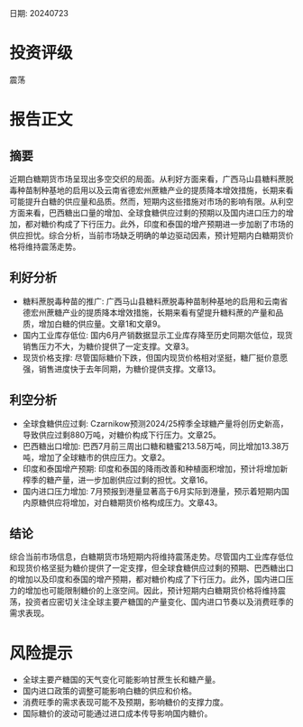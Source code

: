 
日期: 20240723

# 投资评级

震荡

# 报告正文

## 摘要

近期白糖期货市场呈现出多空交织的局面。从利好方面来看，广西马山县糖料蔗脱毒种苗制种基地的启用以及云南省德宏州蔗糖产业的提质降本增效措施，长期来看可能提升白糖的供应量和品质。然而，短期内这些措施对市场的影响有限。从利空方面来看，巴西糖出口量的增加、全球食糖供应过剩的预期以及国内进口压力的增加，都对糖价构成了下行压力。此外，印度和泰国的增产预期进一步加剧了市场的供应担忧。综合分析，当前市场缺乏明确的单边驱动因素，预计短期内白糖期货价格将维持震荡走势。

## 利好分析

* 糖料蔗脱毒种苗的推广: 广西马山县糖料蔗脱毒种苗制种基地的启用和云南省德宏州蔗糖产业的提质降本增效措施，长期来看有望提升糖料蔗的产量和品质，增加白糖的供应量。文章1和文章9。
* 国内工业库存低位: 国内6月产销数据显示工业库存降至历史同期次低位，现货销售压力不大，为糖价提供了一定支撑。文章3。
* 现货价格支撑: 尽管国际糖价下跌，但国内现货价格相对坚挺，糖厂挺价意愿强，销售进度快于去年同期，为糖价提供支撑。文章13。

## 利空分析

* 全球食糖供应过剩: Czarnikow预测2024/25榨季全球糖产量将创历史新高，导致供应过剩880万吨，对糖价构成下行压力。文章25。
* 巴西糖出口增加: 巴西7月前三周出口糖和糖蜜213.58万吨，同比增加13.38万吨，增加了全球糖市的供应压力。文章2。
* 印度和泰国增产预期: 印度和泰国的降雨改善和种植面积增加，预计将增加新榨季的糖产量，进一步加剧供应过剩的担忧。文章16。
* 国内进口压力增加: 7月预报到港量显著高于6月实际到港量，预示着短期内国内原糖供应将增加，对白糖期货价格构成压力。文章43。

## 结论

综合当前市场信息，白糖期货市场短期内将维持震荡走势。尽管国内工业库存低位和现货价格坚挺为糖价提供了一定支撑，但全球食糖供应过剩的预期、巴西糖出口的增加以及印度和泰国的增产预期，都对糖价构成了下行压力。此外，国内进口压力的增加也可能限制糖价的上涨空间。因此，预计短期内白糖期货价格将维持震荡，投资者应密切关注全球主要产糖国的产量变化、国内进口节奏以及消费旺季的需求表现。

# 风险提示

* 全球主要产糖国的天气变化可能影响甘蔗生长和糖产量。
* 国内进口政策的调整可能影响白糖的供应和价格。
* 消费旺季的需求表现可能不及预期，影响糖价的支撑力度。
* 国际糖价的波动可能通过进口成本传导影响国内糖价。
